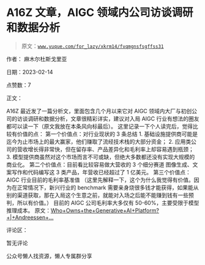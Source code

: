 # A16Z 文章，AIGC 领域内公司访谈调研和数据分析

> 原文：[`www.yuque.com/for_lazy/xkrm14/fvqmgnsfsgffss31`](https://www.yuque.com/for_lazy/xkrm14/fvqmgnsfsgffss31)

作者： 麻木尔杜斯戈里亚

日期：2023-02-14

点赞数：7

正文：

A16Z 最近发了一篇分析文，里面包含几个月以来它对 AIGC 领域内大厂与初创公司的访谈调研和数据分析，文章很精彩详实，建议对入局 AIGC 行业有想法的圈友都可以读一下（原文我放在本条风向标最后）。 这里记录一下个人读完后，觉得比较有价值的点： 第一个价值点：对行业现状的 3 条总结 1. 基础设施提供商可能是迄今为止市场上的最大赢家，他们赚取了流经技术栈的大部分资金； 2. 应用类公司的营收增长得非常快，但在留存率、产品差异化和毛利率上却容易遇到瓶颈； 3. 模型提供商虽然对这个市场而言不可或缺，但绝大多数都还没有实现大规模的商业化。 第二个价值点：目前看比较容易做大营收的 3 个细分赛道 图像生成、文案写作和代码编写这 3 类产品，年营收已经超过了 1 亿美元。 第三个价值点：AIGC 行业目前的毛利率基准值 （这里先解释一下，这个为什么我觉得有价值。因为在正常情况下，新兴行业的 benchmark 需要亲身烧很多钱才能获得，如果能从别的渠道获取，那在入局这个生意之前，就能对入场之后能不能赚到钱有一些预判，所以有价值。） 目前的 AIGC 公司毛利率大多仅有 50-60%，主要受限于模型推理成本。 原文：[Who+Owns+the+Generative+AI+Platform?+|+Andreessen+...](https://a16z.com/2023/01/19/who-owns-the-generative-ai-platform/)

评论区：

暂无评论

公众号懒人找资源，懒人专属群分享

